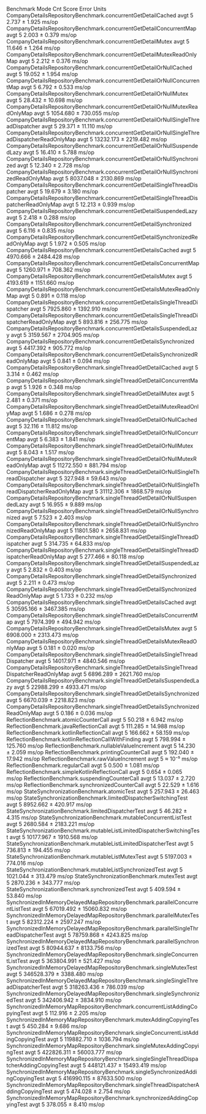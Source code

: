 Benchmark                                                                                       Mode  Cnt       Score       Error  Units
CompanyDetailsRepositoryBenchmark.concurrentGetDetailCached                                     avgt    5       2.737 ±     1.925  ms/op
CompanyDetailsRepositoryBenchmark.concurrentGetDetailConcurrentMap                              avgt    5       2.003 ±     0.379  ms/op
CompanyDetailsRepositoryBenchmark.concurrentGetDetailMutex                                      avgt    5      11.646 ±     1.264  ms/op
CompanyDetailsRepositoryBenchmark.concurrentGetDetailMutexReadOnlyMap                           avgt    5       2.212 ±     0.376  ms/op
CompanyDetailsRepositoryBenchmark.concurrentGetDetailOrNullCached                               avgt    5      19.052 ±     1.954  ms/op
CompanyDetailsRepositoryBenchmark.concurrentGetDetailOrNullConcurrentMap                        avgt    5       6.792 ±     0.533  ms/op
CompanyDetailsRepositoryBenchmark.concurrentGetDetailOrNullMutex                                avgt    5      28.432 ±    10.698  ms/op
CompanyDetailsRepositoryBenchmark.concurrentGetDetailOrNullMutexReadOnlyMap                     avgt    5    1054.680 ±   730.055  ms/op
CompanyDetailsRepositoryBenchmark.concurrentGetDetailOrNullSingleThreadDispatcher               avgt    5      29.371 ±    11.110  ms/op
CompanyDetailsRepositoryBenchmark.concurrentGetDetailOrNullSingleThreadDispatcherReadOnlyMap    avgt    5   13232.173 ±  2219.482  ms/op
CompanyDetailsRepositoryBenchmark.concurrentGetDetailOrNullSuspendedLazy                        avgt    5      16.410 ±     5.788  ms/op
CompanyDetailsRepositoryBenchmark.concurrentGetDetailOrNullSynchronized                         avgt    5      12.340 ±     2.728  ms/op
CompanyDetailsRepositoryBenchmark.concurrentGetDetailOrNullSynchronizedReadOnlyMap              avgt    5    8037.048 ±  2130.869  ms/op
CompanyDetailsRepositoryBenchmark.concurrentGetDetailSingleThreadDispatcher                     avgt    5      19.679 ±     3.180  ms/op
CompanyDetailsRepositoryBenchmark.concurrentGetDetailSingleThreadDispatcherReadOnlyMap          avgt    5      12.213 ±     0.939  ms/op
CompanyDetailsRepositoryBenchmark.concurrentGetDetailSuspendedLazy                              avgt    5       2.418 ±     0.288  ms/op
CompanyDetailsRepositoryBenchmark.concurrentGetDetailSynchronized                               avgt    5       6.116 ±     0.835  ms/op
CompanyDetailsRepositoryBenchmark.concurrentGetDetailSynchronizedReadOnlyMap                    avgt    5       1.972 ±     0.505  ms/op
CompanyDetailsRepositoryBenchmark.concurrentGetDetailsCached                                    avgt    5    4970.666 ±  2484.428  ms/op
CompanyDetailsRepositoryBenchmark.concurrentGetDetailsConcurrentMap                             avgt    5    1260.971 ±   708.362  ms/op
CompanyDetailsRepositoryBenchmark.concurrentGetDetailsMutex                                     avgt    5    4193.619 ±  1151.660  ms/op
CompanyDetailsRepositoryBenchmark.concurrentGetDetailsMutexReadOnlyMap                          avgt    5       0.891 ±     0.118  ms/op
CompanyDetailsRepositoryBenchmark.concurrentGetDetailsSingleThreadDispatcher                    avgt    5    7925.860 ±  1392.910  ms/op
CompanyDetailsRepositoryBenchmark.concurrentGetDetailsSingleThreadDispatcherReadOnlyMap         avgt    5     893.816 ±   256.775  ms/op
CompanyDetailsRepositoryBenchmark.concurrentGetDetailsSuspendedLazy                             avgt    5    3159.567 ±  2704.905  ms/op
CompanyDetailsRepositoryBenchmark.concurrentGetDetailsSynchronized                              avgt    5    4417.392 ±   905.772  ms/op
CompanyDetailsRepositoryBenchmark.concurrentGetDetailsSynchronizedReadOnlyMap                   avgt    5       0.841 ±     0.094  ms/op
CompanyDetailsRepositoryBenchmark.singleThreadGetDetailCached                                   avgt    5       3.314 ±     0.462  ms/op
CompanyDetailsRepositoryBenchmark.singleThreadGetDetailConcurrentMap                            avgt    5       1.926 ±     0.348  ms/op
CompanyDetailsRepositoryBenchmark.singleThreadGetDetailMutex                                    avgt    5       2.481 ±     0.371  ms/op
CompanyDetailsRepositoryBenchmark.singleThreadGetDetailMutexReadOnlyMap                         avgt    5       1.686 ±     0.278  ms/op
CompanyDetailsRepositoryBenchmark.singleThreadGetDetailOrNullCached                             avgt    5      32.116 ±    11.812  ms/op
CompanyDetailsRepositoryBenchmark.singleThreadGetDetailOrNullConcurrentMap                      avgt    5       6.383 ±     1.841  ms/op
CompanyDetailsRepositoryBenchmark.singleThreadGetDetailOrNullMutex                              avgt    5       8.043 ±     1.517  ms/op
CompanyDetailsRepositoryBenchmark.singleThreadGetDetailOrNullMutexReadOnlyMap                   avgt    5   11272.550 ±   881.794  ms/op
CompanyDetailsRepositoryBenchmark.singleThreadGetDetailOrNullSingleThreadDispatcher             avgt    5     327.948 ±    59.643  ms/op
CompanyDetailsRepositoryBenchmark.singleThreadGetDetailOrNullSingleThreadDispatcherReadOnlyMap  avgt    5   31112.306 ±  1868.579  ms/op
CompanyDetailsRepositoryBenchmark.singleThreadGetDetailOrNullSuspendedLazy                      avgt    5      16.955 ±     9.889  ms/op
CompanyDetailsRepositoryBenchmark.singleThreadGetDetailOrNullSynchronized                       avgt    5       7.523 ±     2.403  ms/op
CompanyDetailsRepositoryBenchmark.singleThreadGetDetailOrNullSynchronizedReadOnlyMap            avgt    5   11801.580 ±  2658.831  ms/op
CompanyDetailsRepositoryBenchmark.singleThreadGetDetailSingleThreadDispatcher                   avgt    5     314.735 ±    64.833  ms/op
CompanyDetailsRepositoryBenchmark.singleThreadGetDetailSingleThreadDispatcherReadOnlyMap        avgt    5     277.466 ±    80.118  ms/op
CompanyDetailsRepositoryBenchmark.singleThreadGetDetailSuspendedLazy                            avgt    5       2.832 ±     0.403  ms/op
CompanyDetailsRepositoryBenchmark.singleThreadGetDetailSynchronized                             avgt    5       2.211 ±     0.473  ms/op
CompanyDetailsRepositoryBenchmark.singleThreadGetDetailSynchronizedReadOnlyMap                  avgt    5       1.733 ±     0.232  ms/op
CompanyDetailsRepositoryBenchmark.singleThreadGetDetailsCached                                  avgt    5   30595.166 ±  3467.385  ms/op
CompanyDetailsRepositoryBenchmark.singleThreadGetDetailsConcurrentMap                           avgt    5    7974.399 ±   494.942  ms/op
CompanyDetailsRepositoryBenchmark.singleThreadGetDetailsMutex                                   avgt    5    6908.000 ±  2313.473  ms/op
CompanyDetailsRepositoryBenchmark.singleThreadGetDetailsMutexReadOnlyMap                        avgt    5       0.181 ±     0.020  ms/op
CompanyDetailsRepositoryBenchmark.singleThreadGetDetailsSingleThreadDispatcher                  avgt    5   14017.971 ±  4840.546  ms/op
CompanyDetailsRepositoryBenchmark.singleThreadGetDetailsSingleThreadDispatcherReadOnlyMap       avgt    5    6896.289 ±  2621.760  ms/op
CompanyDetailsRepositoryBenchmark.singleThreadGetDetailsSuspendedLazy                           avgt    5   22988.299 ±  4933.471  ms/op
CompanyDetailsRepositoryBenchmark.singleThreadGetDetailsSynchronized                            avgt    5    6670.039 ±  2218.823  ms/op
CompanyDetailsRepositoryBenchmark.singleThreadGetDetailsSynchronizedReadOnlyMap                 avgt    5       0.186 ±     0.036  ms/op
ReflectionBenchmark.atomicCounterCall                                                           avgt    5      50.218 ±     6.942  ms/op
ReflectionBenchmark.javaReflectionCall                                                          avgt    5     111.285 ±    14.988  ms/op
ReflectionBenchmark.kotlinReflectionCall                                                        avgt    5     166.662 ±    58.159  ms/op
ReflectionBenchmark.kotlinReflectionCallWithFinding                                             avgt    5     798.994 ±   125.760  ms/op
ReflectionBenchmark.nullableValueIncrement                                                      avgt    5      14.230 ±     2.059  ms/op
ReflectionBenchmark.printingCounterCall                                                         avgt    5     192.040 ±    17.942  ms/op
ReflectionBenchmark.rawValueIncrement                                                           avgt    5      ≈ 10⁻⁵              ms/op
ReflectionBenchmark.regularCall                                                                 avgt    5       0.500 ±     1.081  ms/op
ReflectionBenchmark.simpleKotlinReflectionCall                                                  avgt    5       0.654 ±     0.065  ms/op
ReflectionBenchmark.suspendingCounterCall                                                       avgt    5      13.037 ±     2.720  ms/op
ReflectionBenchmark.synchronizedCounterCall                                                     avgt    5      22.529 ±     1.616  ms/op
StateSynchronizationBenchmark.atomicTest                                                        avgt    5     257.943 ±    26.463  ms/op
StateSynchronizationBenchmark.limitedDispatcherSwitchingTest                                    avgt    5    8952.662 ±   420.917  ms/op
StateSynchronizationBenchmark.limitedDispatcherTest                                             avgt    5      46.282 ±     4.315  ms/op
StateSynchronizationBenchmark.mutableConcurrentListTest                                         avgt    5    2680.584 ±  2183.221  ms/op
StateSynchronizationBenchmark.mutableListLimitedDispatcherSwitchingTest                         avgt    5   10177.967 ±  1910.568  ms/op
StateSynchronizationBenchmark.mutableListLimitedDispatcherTest                                  avgt    5     736.813 ±   194.455  ms/op
StateSynchronizationBenchmark.mutableListMutexTest                                              avgt    5    5197.003 ±   774.016  ms/op
StateSynchronizationBenchmark.mutableListSynchronizedTest                                       avgt    5    1021.044 ±   313.479  ms/op
StateSynchronizationBenchmark.mutexTest                                                         avgt    5    2870.236 ±   343.777  ms/op
StateSynchronizationBenchmark.synchronizedTest                                                  avgt    5     409.594 ±    53.840  ms/op
SynchronizedInMemoryDelayedMapRepositoryBenchmark.parallelConcurrentListTest                    avgt    5   67019.492 ± 15060.832  ms/op
SynchronizedInMemoryDelayedMapRepositoryBenchmark.parallelMutexTest                             avgt    5   82312.224 ±  2597.247  ms/op
SynchronizedInMemoryDelayedMapRepositoryBenchmark.parallelSingleThreadDispatcherTest            avgt    5   78759.868 ±  4243.825  ms/op
SynchronizedInMemoryDelayedMapRepositoryBenchmark.parallelSynchronizedTest                      avgt    5   80944.637 ±  8133.756  ms/op
SynchronizedInMemoryDelayedMapRepositoryBenchmark.singleConcurrentListTest                      avgt    5  363804.991 ±   521.427  ms/op
SynchronizedInMemoryDelayedMapRepositoryBenchmark.singleMutexTest                               avgt    5  346528.379 ±  3388.480  ms/op
SynchronizedInMemoryDelayedMapRepositoryBenchmark.singleSingleThreadDispatcherTest              avgt    5  318263.436 ±   786.039  ms/op
SynchronizedInMemoryDelayedMapRepositoryBenchmark.singleSynchronizedTest                        avgt    5  342406.942 ±  3834.910  ms/op
SynchronizedInMemoryMapRepositoryBenchmark.concurrentListAddingCopyingTest                      avgt    5     112.916 ±     2.205  ms/op
SynchronizedInMemoryMapRepositoryBenchmark.mutexAddingCopyingTest                               avgt    5     450.284 ±     9.686  ms/op
SynchronizedInMemoryMapRepositoryBenchmark.singleConcurrentListAddingCopyingTest                avgt    5  119882.710 ±  1036.794  ms/op
SynchronizedInMemoryMapRepositoryBenchmark.singleMutexAddingCopyingTest                         avgt    5  422826.311 ± 56003.777  ms/op
SynchronizedInMemoryMapRepositoryBenchmark.singleSingleThreadDispatcherAddingCopyingTest        avgt    5  448121.437 ± 15493.419  ms/op
SynchronizedInMemoryMapRepositoryBenchmark.singleSynchronizedAddingCopyingTest                  avgt    5  416990.115 ± 87633.500  ms/op
SynchronizedInMemoryMapRepositoryBenchmark.singleThreadDispatcherAddingCopyingTest              avgt    5     474.028 ±     2.754  ms/op
SynchronizedInMemoryMapRepositoryBenchmark.synchronizedAddingCopyingTest                        avgt    5     378.055 ±     8.410  ms/op
